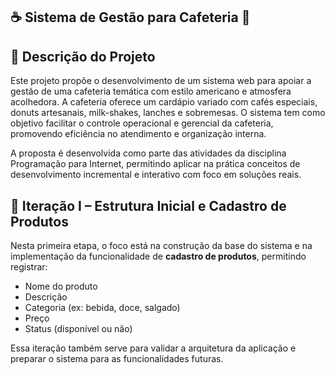 ## ☕ Sistema de Gestão para Cafeteria 🍩

## 📝 Descrição do Projeto

Este projeto propõe o desenvolvimento de um sistema web para apoiar a gestão de uma cafeteria temática com estilo americano e atmosfera acolhedora. A cafeteria oferece um cardápio variado com cafés especiais, donuts artesanais, milk-shakes, lanches e sobremesas. O sistema tem como objetivo facilitar o controle operacional e gerencial da cafeteria, promovendo eficiência no atendimento e organização interna.

A proposta é desenvolvida como parte das atividades da disciplina Programação para Internet, permitindo aplicar na prática conceitos de desenvolvimento incremental e interativo com foco em soluções reais.


## 🔁 Iteração I – Estrutura Inicial e Cadastro de Produtos

Nesta primeira etapa, o foco está na construção da base do sistema e na implementação da funcionalidade de **cadastro de produtos**, permitindo registrar:

- Nome do produto  
- Descrição  
- Categoria (ex: bebida, doce, salgado)  
- Preço  
- Status (disponível ou não)

Essa iteração também serve para validar a arquitetura da aplicação e preparar o sistema para as funcionalidades futuras.
